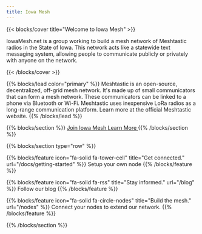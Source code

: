 ```yaml
---
title: Iowa Mesh
---
```


{{< blocks/cover title="Welcome to Iowa Mesh" >}}
<p class="lead mt-5">IowaMesh.net is a group working to build a mesh network of Meshtastic radios in the State of Iowa. This network acts like a statewide text messaging system, allowing people to communicate publicly or privately with anyone on the network.</p>
{{< /blocks/cover >}}

{{% blocks/lead color="primary" %}}
Meshtastic is an open-source, decentralized, off-grid mesh network. It's made up of small communicators that can form a mesh network.
These communicators can be linked to a phone via Bluetooth or Wi-Fi.
Meshtastic uses inexpensive LoRa radios as a long-range communication platform.
Learn more at the official Meshtastic website.
{{% /blocks/lead %}}

{{% blocks/section %}}
<a class="btn btn-lg btn-primary me-3 mb-4" href="/docs/getting-started/">
  Join Iowa Mesh <i class="fas fa-tower-cell ms-2"></i>
</a>
<a class="btn btn-lg btn-secondary me-3 mb-4" href="/docs/hardware/">
  Learn More <i class="fab fa-book ms-2 "></i>
</a>
{{% /blocks/section %}}

{{% blocks/section type="row" %}}

{{% blocks/feature icon="fa-solid fa-tower-cell" title="Get connected." url="/docs/getting-started" %}}
Setup your own node
{{% /blocks/feature %}}

{{% blocks/feature icon="fa-solid fa-rss" title="Stay informed."
    url="/blog" %}}
Follow our blog
{{% /blocks/feature %}}

{{% blocks/feature icon="fa-solid fa-circle-nodes" title="Build the mesh."
    url="/nodes" %}}
Connect your nodes to extend our network.
{{% /blocks/feature %}}

{{% /blocks/section %}}
